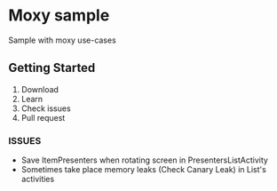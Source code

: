 # Moxy sample

Sample with moxy use-cases

## Getting Started

1) Download
2) Learn
3) Check issues
4) Pull request


### ISSUES

* Save ItemPresenters when rotating screen in PresentersListActivity
* Sometimes take place memory leaks (Check Canary Leak) in List's activities


